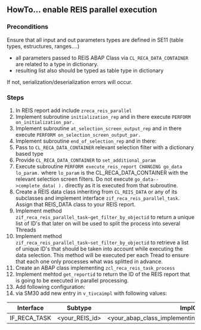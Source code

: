## HowTo... enable REIS parallel execution

### Preconditions

Ensure that all input and out parameters types are defined in SE11 (table types, estructures, ranges....)
- all parameters passed to REIS ABAP Class via ```CL_RECA_DATA_CONTAINER``` are related to a type in dictionary.
- resulting list also should be typed as table type in dictionary

If not, serialization/deserialization errors will occur.

### Steps

1. In REIS report add include ```zreca_reis_parallel```
2. Implement subroutine ```initialization_rep``` and in there execute ```PERFORM on_initialization_par.```
3. Implement subroutine ```at_selection_screen_output_rep``` and in there execute ```PERFORM on_selection_screen_output_par.```
4. Implement subroutine ```end_of_selection_rep``` and in there:
  1. Pass to ```CL_RECA_DATA_CONTAINER``` relevant selection filter with a dictionary based type
  2. Provide ```CL_RECA_DATA_CONTAINER``` to ```set_additional_param```
  3. Execute subroutine ```PERFORM execute_reis_report CHANGING go_data lo_param.``` where ```lo_param``` is the CL_RECA_DATA_CONTAINER with the relevant selection screen filters. Do not execute ```go_data-->complete_data( ).``` directly as it is executed from that subroutine.
5. Create a REIS data class inheriting from ```CL_REIS_DATA``` or any of its subclasses and implement interface ```zif_reca_reis_parallel_task```. Assign that REIS_DATA class to your REIS report.
  1. Implement method ```zif_reca_reis_parallel_task~get_filter_by_objectid``` to return a unique list of ID's that later on will be used to split the process into several Threads
  2. Implement method ```zif_reca_reis_parallel_task~set_filter_by_objectid``` to retrieve a list of unique ID's that should be taken into account while executing the data selection. This method will be executed per each Tread to ensure that each one only processes what was splitted in advance.
6.  Create an ABAP class implementing ```zcl_reca_reis_task_process```
  1. Implement mehtod ```get_reportid``` to return the ID of the REIS report that is going to be executed in parallel processing.
7. Add following configuration:
  1. via SM30 add new entry in ```v_tivcaimpl``` with following values:
  
  Interface|Subtype|ImplClass
  ---------|---------|---------
  |IF_RECA_TASK|<your_REIS_id>|<your_abap_class_implementing_zcl_reca_reis_task_process>|
  

